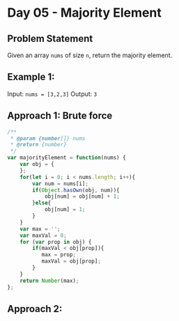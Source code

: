 
# Day 05 - Majority Element

## Problem Statement
Given an array `nums` of size `n`, return the majority element.

## Example 1:
Input: `nums = [3,2,3]`
Output: `3`

## Approach 1: Brute force
```javascript
/**
 * @param {number[]} nums
 * @return {number}
 */
var majorityElement = function(nums) {
    var obj = {
    };
    for(let i = 0; i < nums.length; i++){
        var num = nums[i];
        if(Object.hasOwn(obj, num)){
            obj[num] = obj[num] + 1;
        }else{
            obj[num] = 1;
        }
    }
    var max = '';
    var maxVal = 0;
    for (var prop in obj) {
        if(maxVal < obj[prop]){
           max = prop;
           maxVal = obj[prop];
        }
    }  
    return Number(max);  
};
```
## Approach 2: 
```javascript

```
